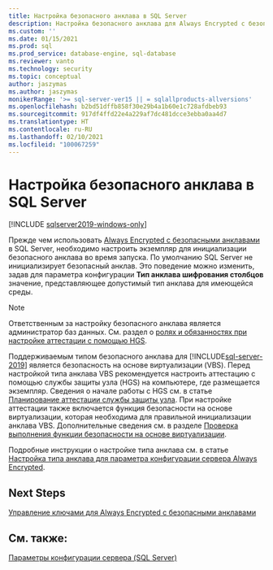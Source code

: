 ```yaml
---
title: Настройка безопасного анклава в SQL Server
description: Настройка безопасного анклава для Always Encrypted с безопасными анклавами для SQL Server.
ms.custom: ''
ms.date: 01/15/2021
ms.prod: sql
ms.prod_service: database-engine, sql-database
ms.reviewer: vanto
ms.technology: security
ms.topic: conceptual
author: jaszymas
ms.author: jaszymas
monikerRange: '>= sql-server-ver15 || = sqlallproducts-allversions'
ms.openlocfilehash: b2bd51dffb858f30e29b4a1b60e1c728afdbeb93
ms.sourcegitcommit: 917df4ffd22e4a229af7dc481dcce3ebba0aa4d7
ms.translationtype: HT
ms.contentlocale: ru-RU
ms.lasthandoff: 02/10/2021
ms.locfileid: "100067259"
---
```

# <a name="configure-the-secure-enclave-in-sql-server"></a>Настройка безопасного анклава в SQL Server

[!INCLUDE [sqlserver2019-windows-only](../../../includes/applies-to-version/sqlserver2019-windows-only.md)]

Прежде чем использовать [Always Encrypted с безопасными анклавами](always-encrypted-enclaves.md) в SQL Server, необходимо настроить экземпляр для инициализации безопасного анклава во время запуска. По умолчанию SQL Server не инициализирует безопасный анклав. Это поведение можно изменить, задав для параметра конфигурации **Тип анклава шифрования столбцов** значение, представляющее допустимый тип анклава для имеющейся среды.

> [!NOTE]
> Ответственным за настройку безопасного анклава является администратор баз данных. См. раздел о [ролях и обязанностях при настройке аттестации с помощью HGS](always-encrypted-enclaves-host-guardian-service-plan.md#roles-and-responsibilities-when-configuring-attestation-with-hgs).

Поддерживаемым типом безопасного анклава для [!INCLUDE[sql-server-2019](../../../includes/sssql19-md.md)] является безопасность на основе виртуализации (VBS). Перед настройкой типа анклава VBS рекомендуется настроить аттестацию с помощью службы защиты узла (HGS) на компьютере, где размещается экземпляр. Сведения о начале работы с HGS см. в статье [Планирование аттестации службы защиты узла](always-encrypted-enclaves-host-guardian-service-plan.md). При настройке аттестации также включается функция безопасности на основе виртуализации, которая необходима для правильной инициализации анклава VBS. Дополнительные сведения см. в разделе [Проверка выполнения функции безопасности на основе виртуализации](always-encrypted-enclaves-host-guardian-service-register.md#step-2-verify-virtualization-based-security-is-running).

Подробные инструкции о настройке типа анклава см. в статье [Настройка типа анклава для параметра конфигурации сервера Always Encrypted](../../../database-engine/configure-windows/configure-column-encryption-enclave-type.md).

## <a name="next-steps"></a>Next Steps

 [Управление ключами для Always Encrypted с безопасными анклавами](always-encrypted-enclaves-manage-keys.md)

## <a name="see-also"></a>См. также:  
 
 [Параметры конфигурации сервера (SQL Server)](../../../database-engine/configure-windows/server-configuration-options-sql-server.md)
